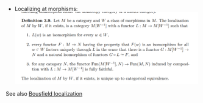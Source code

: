 - Localizing at morphisms:
![](attachments/Pasted%20image%2020210505015835.png)

See also [Bousfield localization](Bousfield%20localization)